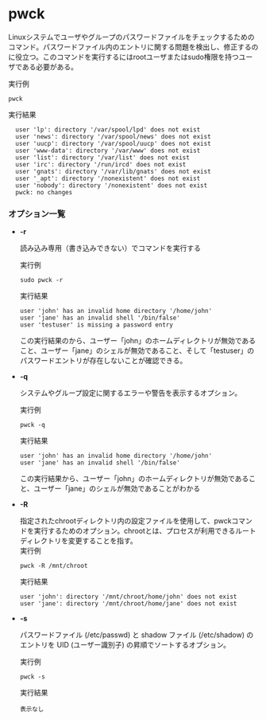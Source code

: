 [](ファイル名はコマンド名.md)
# pwck
Linuxシステムでユーザやグループのパスワードファイルをチェックするためのコマンド。パスワードファイル内のエントリに関する問題を検出し、修正するのに役立つ。このコマンドを実行するにはrootユーザまたはsudo権限を持つユーザである必要がある。

  実行例 [](変更しない)
  
  ```
  pwck
  ```


  実行結果　[](変更しない)


  ```
    user 'lp': directory '/var/spool/lpd' does not exist
    user 'news': directory '/var/spool/news' does not exist
    user 'uucp': directory '/var/spool/uucp' does not exist
    user 'www-data': directory '/var/www' does not exist
    user 'list': directory '/var/list' does not exist
    user 'irc': directory '/run/ircd' does not exist
    user 'gnats': directory '/var/lib/gnats' does not exist
    user '_apt': directory '/nonexistent' does not exist
    user 'nobody': directory '/nonexistent' does not exist
    pwck: no changes
  ```

### オプション一覧


- **-r**
  
  読み込み専用（書き込みできない）でコマンドを実行する

  実行例 [](変更しない)
  
  ```
  sudo pwck -r
  ```


  実行結果　[](変更しない)


  ```
  user 'john' has an invalid home directory '/home/john'
  user 'jane' has an invalid shell '/bin/false'
  user 'testuser' is missing a password entry
  ```
  この実行結果のから、ユーザー「john」のホームディレクトリが無効であること、ユーザー「jane」のシェルが無効であること、そして「testuser」のパスワードエントリが存在しないことが確認できる。
  <br>
  
- **-q** 
    
  システムやグループ設定に関するエラーや警告を表示するオプション。
  
  実行例　[](変更しない)
  
  ```
  pwck -q
  ```


  実行結果　[](変更しない)


  ```
  user 'john' has an invalid home directory '/home/john'
  user 'jane' has an invalid shell '/bin/false'
  ```
  この実行結果から、ユーザー「john」のホームディレクトリが無効であること、ユーザー「jane」のシェルが無効であることがわかる


- **-R** 
    
  指定されたchrootディレクトリ内の設定ファイルを使用して、pwckコマンドを実行するためのオプション。chrootとは、プロセスが利用できるルートディレクトリを変更することを指す。
  <br>
  実行例　[](変更しない)
  
  ```
  pwck -R /mnt/chroot
  ```


  実行結果　[](変更しない)


  ```
  user 'john': directory '/mnt/chroot/home/john' does not exist
  user 'jane': directory '/mnt/chroot/home/jane' does not exist
  ```

- **-s** 
    
  パスワードファイル (/etc/passwd) と shadow ファイル (/etc/shadow) のエントリを UID (ユーザー識別子) の昇順でソートするオプション。
  
  実行例　[](変更しない)
  
  ```
  pwck -s
  ```


  実行結果　[](変更しない)


  ```
  表示なし
  ```




  
